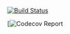 [![Build Status](https://travis-ci.com/DavideRutigliano/spring-travis-codecov.svg?token=ybH961spbndNDMu3qqgS&branch=master)](https://travis-ci.com/DavideRutigliano/spring-travis-codecov)

[![Codecov Report](https://codecov.io/gh/DavideRutigliano/spring-travis-codecov/commit/32c20a6fbe421653a4d2341e130bcb9324403c51/graphs/badge.svg)
